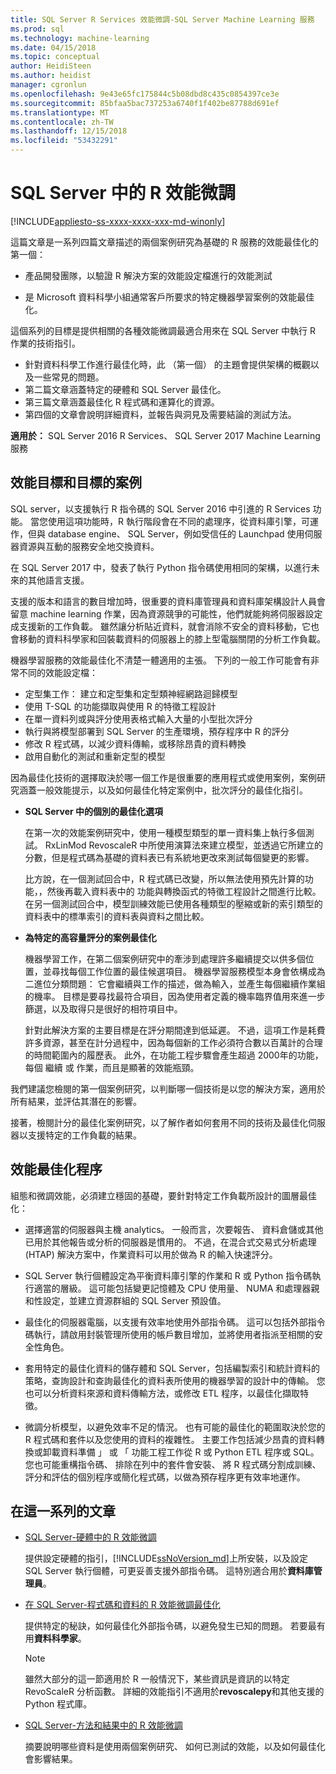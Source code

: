 ```yaml
---
title: SQL Server R Services 效能微調-SQL Server Machine Learning 服務
ms.prod: sql
ms.technology: machine-learning
ms.date: 04/15/2018
ms.topic: conceptual
author: HeidiSteen
ms.author: heidist
manager: cgronlun
ms.openlocfilehash: 9e43e65fc175844c5b08dbd8c435c0854397ce3e
ms.sourcegitcommit: 85bfaa5bac737253a6740f1f402be87788d691ef
ms.translationtype: MT
ms.contentlocale: zh-TW
ms.lasthandoff: 12/15/2018
ms.locfileid: "53432291"
---
```

# <a name="performance-tuning-for-r-in-sql-server"></a>SQL Server 中的 R 效能微調
[!INCLUDE[appliesto-ss-xxxx-xxxx-xxx-md-winonly](../../includes/appliesto-ss-xxxx-xxxx-xxx-md-winonly.md)]

這篇文章是一系列四篇文章描述的兩個案例研究為基礎的 R 服務的效能最佳化的第一個：

- 產品開發團隊，以驗證 R 解決方案的效能設定檔進行的效能測試

- 是 Microsoft 資料科學小組通常客戶所要求的特定機器學習案例的效能最佳化。

這個系列的目標是提供相關的各種效能微調最適合用來在 SQL Server 中執行 R 作業的技術指引。

+ 針對資料科學工作進行最佳化時，此 （第一個） 的主題會提供架構的概觀以及一些常見的問題。
+ 第二篇文章涵蓋特定的硬體和 SQL Server 最佳化。
+ 第三篇文章涵蓋最佳化 R 程式碼和運算化的資源。
+ 第四個的文章會說明詳細資料，並報告與洞見及需要結論的測試方法。

**適用於：** SQL Server 2016 R Services、 SQL Server 2017 Machine Learning 服務

## <a name="performance-goals-and-targeted-scenarios"></a>效能目標和目標的案例

SQL server，以支援執行 R 指令碼的 SQL Server 2016 中引進的 R Services 功能。 當您使用這項功能時，R 執行階段會在不同的處理序，從資料庫引擎，可運作，但與 database engine、 SQL Server，例如受信任的 Launchpad 使用伺服器資源與互動的服務安全地交換資料。

在 SQL Server 2017 中，發表了執行 Python 指令碼使用相同的架構，以進行未來的其他語言支援。

支援的版本和語言的數目增加時，很重要的資料庫管理員和資料庫架構設計人員會留意 machine learning 作業，因為資源競爭的可能性，他們就能夠將伺服器設定成支援新的工作負載。 雖然讓分析貼近資料，就會消除不安全的資料移動，它也會移動的資料科學家和回裝載資料的伺服器上的膝上型電腦關閉的分析工作負載。

機器學習服務的效能最佳化不清楚一體適用的主張。 下列的一般工作可能會有非常不同的效能設定檔：

- 定型集工作： 建立和定型集和定型類神經網路迴歸模型
- 使用 T-SQL 的功能擷取與使用 R 的特徵工程設計
- 在單一資料列或與評分使用表格式輸入大量的小型批次評分
- 執行與將模型部署到 SQL Server 的生產環境，預存程序中 R 的評分
- 修改 R 程式碼，以減少資料傳輸，或移除昂貴的資料轉換
- 啟用自動化的測試和重新定型的模型

因為最佳化技術的選擇取決於哪一個工作是很重要的應用程式或使用案例，案例研究涵蓋一般效能提示，以及如何最佳化特定案例中，批次評分的最佳化指引。

+ **SQL Server 中的個別的最佳化選項**

    在第一次的效能案例研究中，使用一種模型類型的單一資料集上執行多個測試。 RxLinMod RevoscaleR 中所使用演算法來建立模型，並透過它所建立的分數，但是程式碼為基礎的資料表已有系統地更改來測試每個變更的影響。

    比方說，在一個測試回合中，R 程式碼已改變，所以無法使用預先計算的功能，，然後再載入資料表中的 功能與轉換函式的特徵工程設計之間進行比較。 在另一個測試回合中，模型訓練效能已使用各種類型的壓縮或新的索引類型的資料表中的標準索引的資料表與資料之間比較。

+ **為特定的高容量評分的案例最佳化**

    機器學習工作，在第二個案例研究中的牽涉到處理許多繼續提交以供多個位置，並尋找每個工作位置的最佳候選項目。 機器學習服務模型本身會依構成為二進位分類問題： 它會繼續與工作的描述，做為輸入，並產生每個繼續作業組的機率。 目標是要尋找最符合項目，因為使用者定義的機率臨界值用來進一步篩選，以及取得只是很好的相符項目中。

    針對此解決方案的主要目標是在評分期間達到低延遲。 不過，這項工作是耗費許多資源，甚至在計分過程中，因為每個新的工作必須符合數以百萬計的合理的時間範圍內的履歷表。 此外，在功能工程步驟會產生超過 2000年的功能，每個 繼續 或 作業，而且是顯著的效能瓶頸。

我們建議您檢閱的第一個案例研究，以判斷哪一個技術是以您的解決方案，適用於所有結果，並評估其潛在的影響。

接著，檢閱計分的最佳化案例研究，以了解作者如何套用不同的技術及最佳化伺服器以支援特定的工作負載的結果。

## <a name="performance-optimization-process"></a>效能最佳化程序

組態和微調效能，必須建立穩固的基礎，要針對特定工作負載所設計的圖層最佳化：

- 選擇適當的伺服器與主機 analytics。 一般而言，次要報告、 資料倉儲或其他已用於其他報告或分析的伺服器是慣用的。 不過，在混合式交易式分析處理 (HTAP) 解決方案中，作業資料可以用於做為 R 的輸入快速評分。

- SQL Server 執行個體設定為平衡資料庫引擎的作業和 R 或 Python 指令碼執行適當的層級。 這可能包括變更記憶體及 CPU 使用量、 NUMA 和處理器親和性設定，並建立資源群組的 SQL Server 預設值。

- 最佳化的伺服器電腦，以支援有效率地使用外部指令碼。 這可以包括外部指令碼執行，請啟用封裝管理所使用的帳戶數目增加，並將使用者指派至相關的安全性角色。

- 套用特定的最佳化資料的儲存體和 SQL Server，包括編製索引和統計資料的策略，查詢設計和查詢最佳化的資料表所使用的機器學習的設計中的傳輸。 您也可以分析資料來源和資料傳輸方法，或修改 ETL 程序，以最佳化擷取特徵。

- 微調分析模型，以避免效率不足的情況。 也有可能的最佳化的範圍取決於您的 R 程式碼和套件以及您使用的資料的複雜性。 主要工作包括減少昂貴的資料轉換或卸載資料準備 」 或 「 功能工程工作從 R 或 Python ETL 程序或 SQL。 您也可能重構指令碼、 排除在列中的套件會安裝、 將 R 程式碼分割成訓練、 評分和評估的個別程序或簡化程式碼，以做為預存程序更有效率地運作。

## <a name="articles-in-this-series"></a>在這一系列的文章

+ [SQL Server-硬體中的 R 效能微調](../r/sql-server-configuration-r-services.md)

    提供設定硬體的指引，[!INCLUDE[ssNoVersion_md](../../includes/ssnoversion-md.md)]上所安裝，以及設定 SQL Server 執行個體，可更妥善支援外部指令碼。 這特別適合用於**資料庫管理員**。

+ [在 SQL Server-程式碼和資料的 R 效能微調最佳化](../r/r-and-data-optimization-r-services.md)

    提供特定的秘訣，如何最佳化外部指令碼，以避免發生已知的問題。 若要最有用**資料科學家**。

    > [!NOTE]
    > 雖然大部分的這一節適用於 R 一般情況下，某些資訊是資訊的以特定 RevoScaleR 分析函數。 詳細的效能指引不適用於**revoscalepy**和其他支援的 Python 程式庫。
    >

+ [SQL Server-方法和結果中的 R 效能微調](../r/performance-case-study-r-services.md)

    摘要說明哪些資料是使用兩個案例研究、 如何已測試的效能，以及如何最佳化會影響結果。
